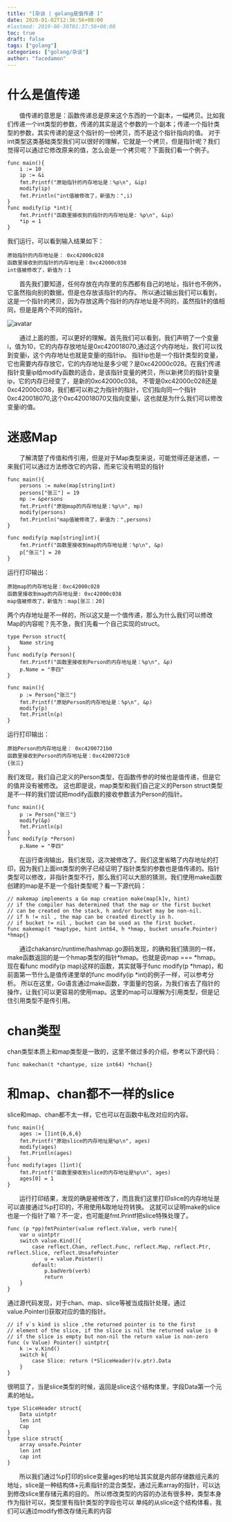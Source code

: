 ```yaml
---
title: "[杂谈 | golang是值传递 ]"
date: 2020-01-02T12:36:56+08:00
#lastmod: 2019-08-30T01:37:56+08:00
toc: true
draft: false
tags: ["golang"]
categories: ["golang/杂谈"]
author: "facedamon"
---
```


# 什么是值传递
&emsp;&emsp;值传递的意思是：函数传递总是原来这个东西的一个副本，一幅拷贝。比如我们传递一个int类型的参数，传递的其实是这个参数的一个副本；传递一个指针类型的参数，其实传递的是这个指针的一份拷贝，而不是这个指针指向的值。
对于int类型这类基础类型我们可以很好的理解，它就是一个拷贝，但是指针呢？我们觉得可以通过它修改原来的值，怎么会是一个拷贝呢？下面我们看一个例子。
```
func main(){
    i := 10
    ip := &i
    fmt.Printf("原始指针的内存地址是：%p\n", &ip)
    modify(ip)
    fmt.Println("int值被修改了，新值为：",i)
}
func modify(ip *int){
    fmt.Printf("函数里接收到的指针的内存地址是: %p\n", &ip)
    *ip = 1
}
```
我们运行，可以看到输入结果如下：
```
原始指针的内存地址是： 0xc42000c028
函数里接收到的指针的内存地址是：0xc42000c038
int值被修改了，新值为：1
```
&emsp;&emsp;首先我们要知道，任何存放在内存里的东西都有自己的地址，指针也不例外，它虽然指向别的数据，但是也存放该指针的内存。
所以通过输出我们可以看到，这是一个指针的拷贝，因为存放这两个指针的内存地址是不同的，虽然指针的值相同，但是是两个不同的指针。

![avatar](https://cdn.jsdelivr.net/gh/facedamon/MarkDownPhotos@master/other/golang是值传递.png)

&emsp;&emsp;通过上面的图，可以更好的理解。首先我们可以看到，我们声明了一个变量i，值为10，它的内存存放地址是0xc420018070,通过这个内存地址，我们可以找到变量i，这个内存地址也就是变量i的指针ip。
指针ip也是一个指针类型的变量，它也需要内存存放它，它的内存地址是多少呢？是0xc42000c028。在我们传递指针变量ip给modify函数的适合，是该指针变量的拷贝，所以新拷贝的指针变量ip，它的内存已经变了，是新的0xc42000c038。
不管是0xc42000c028还是0xc42000c038，我们都可以称之为指针的指针，它们指向同一个指针0xc420018070,这个0xc420018070又指向变量i，这也就是为什么我们可以修改变量i的值。
# 迷惑Map
&emsp;&emsp;了解清楚了传值和传引用，但是对于Map类型来说，可能觉得还是迷惑，一来我们可以通过方法修改它的内容，而来它没有明显的指针
```
func main(){
    persons := make(map[string]int)
    persons["张三"] = 19
    mp := &persons
    fmt.Printf("原始map的内存地址是：%p\n", mp)
    modify(persons)
    fmt.Println("map值被修改了，新值为：",persons)
}

func modify(p map[string]int){
    fmt.Printf("函数里接收到map的内存地址是：%p\n", &p)
    p["张三"] = 20
}
```
运行打印输出：
```
原始map的内存地址是：0xc42000c028
函数里接收到map的内存地址是: 0xc42000c038
map值被修改了，新值为：map[张三：20]
```
两个内存地址是不一样的，所以这又是一个值传递，那么为什么我们可以修改Map的内容呢？先不急，我们先看一个自己实现的struct。
```
type Person struct{
    Name string
}
func modify(p Person){
    fmt.Printf("函数里接收到Person的内存地址是：%p\n", &p)
    p.Name = "李四"
}

func main(){
    p := Person{"张三"}
    fmt.Printf("原始Person的内存地址是：%p\n", &p)
    modify(p)
    fmt.Println(p)
}
```
运行打印输出：
```
原始Person的内存地址是： 0xc4200721b0
函数里接收到Person的内存地址是：0xc4200721c0
{张三}
```
我们发现，我们自己定义的Person类型，在函数传参的时候也是值传递，但是它的值并没有被修改。
这也即是说，map类型和我们自己定义的Person struct类型是不一样的我们尝试把modify函数的接收参数该为Person的指针。
```
func main(){
    p := Person{"张三"}
    modify(&p)
    fmt.Println(p)
}
func modify(p *Person)
    p.Name = "李四"
```
&emsp;&emsp;在运行查询输出，我们发现，这次被修改了。我们这里省略了内存地址的打印，因为我们上面int类型的例子已经证明了指针类型的参数也是值传递的。指针类型可以修改，非指针类型不行，那么我们可以大胆的猜测，我们使用make函数创建的map是不是一个指针类型呢？看一下源代码：
```
// makemap implements a Go map creation make(map[k]v, hint)
// if the compiler has determined that the map or the first bucket
// can be created on the stack, h and/or bucket may be non-nil.
// if h != nil , the map can be created directly in h.
// if bucket != nil , bucket can be used as the first bucket.
func makemap(t *maptype, hint int64, h *hmap, bucket unsafe.Pointer) *hmap{}
```
&emsp;&emsp;通过chakansrc/runtime/hashmap.go源码发现，的确和我们猜测的一样，make函数返回的是一个hmap类型的指针*hmap。也就是说map === *hmap。现在看func modify(p map)这样的函数，其实就等于func modify(p *hmap)，和前面第一节什么是值传递里举的func modify(ip *int)的例子一样，可以参考分析。
所以在这里，Go语言通过make函数，字面量的包装，为我们省去了指针的操作，让我们可以更容易的使用map。这里的map可以理解为引用类型，但是记住引用类型不是传引用。
# chan类型
chan类型本质上和map类型是一致的，这里不做过多的介绍，参考以下源代码：
```
func makechan(t *chantype, size int64) *hchan{}
```
# 和map、chan都不一样的slice
slice和map、chan都不太一样，它也可以在函数中私改对应的内容。
```
func main(){
    ages := []int{6,6,6}
    fmt.Printf("原始slice的内存地址是%p\n", ages)
    modify(ages)
    fmt.Println(ages)
}
func modify(ages []int){
    fmt.Printf("函数里接收到slice的内存地址是%p\n", ages)
    ages[0] = 1
}
```
&emsp;&emsp;运行打印结果，发现的确是被修改了，而且我们这里打印slice的内存地址是可以直接通过%p打印的，不用使用&取地址符转换。
这就可以证明make的slice也是一个指针了嘛？不一定，也可能是fmt.Printf把slice特殊处理了。
```
func (p *pp)fmtPointer(value reflect.Value, verb rune){
    var u uintptr
    switch value.Kind(){
        case reflect.Chan, reflect.Func, reflect.Map, reflect.Ptr, reflect.Slice, reflect.UnsafePointer
            u = value.Pointer()
        default:
            p.badVerb(verb)
            return
    }
}
```
通过源代码发现，对于chan、map、slice等被当成指针处理，通过value.Pointer()获取对应的值的指针。
```
// if v`s kind is slice ,the returned pointer is to the first
// element of the slice, if the slice is nil the returned value is 0
// if the slice is empty but non-nil the return value is non-zero
func (v Value) Pointer() uintptr{
    k := v.Kind()
    switch k{
        case Slice: return (*SliceHeader)(v.ptr).Data
    }
}
```
很明显了，当是slice类型的时候，返回是slice这个结构体里，字段Data第一个元素的地址。
```
type SliceHeader struct{
    Data uintptr
    len int
    Cap
}
type slice struct{
    array unsafe.Pointer
    len int
    cap int
}
```
&emsp;&emsp;所以我们通过%p打印的slice变量ages的地址其实就是内部存储数组元素的地址，slice是一种结构体+元素指针的混合类型，通过元素array的指针，可以达到修改slice里存储元素的目的。
所以修改类型的内容的办法有很多种，类型本身作为指针可以，类型里有指针类型的字段也可以
单纯的从slice这个结构体看，我们可以通过modify修改存储元素的内容